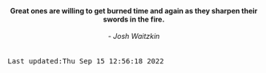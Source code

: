 
<div align="center"><b><span>Great ones are willing to get burned time and again as they sharpen their swords in the fire.</span></b><br><br><i> - Josh Waitzkin</i></div>
<br><br><kbd>Last updated:Thu Sep 15 12:56:18 2022</kbd>